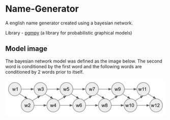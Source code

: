 # Name-Generator

A english name generator created using a bayesian network.

Library - [pgmpy](https://pgmpy.org/) (a library for probabilistic graphical models)

## Model image

The bayesian network model was defined as the image below. The second word is conditioned by the first word and the following words are conditioned by 2 words prior to itself.

![model image](./bayesian_network_model.PNG)
